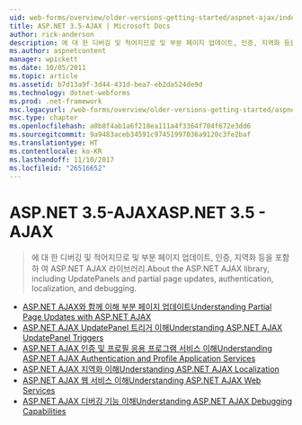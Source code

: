 ```yaml
---
uid: web-forms/overview/older-versions-getting-started/aspnet-ajax/index
title: ASP.NET 3.5-AJAX | Microsoft Docs
author: rick-anderson
description: 에 대 한 디버깅 및 적어지므로 및 부분 페이지 업데이트, 인증, 지역화 등을 포함 하 여 ASP.NET AJAX 라이브러리.
ms.author: aspnetcontent
manager: wpickett
ms.date: 10/05/2011
ms.topic: article
ms.assetid: b7d13a9f-3d44-431d-bea7-eb2da524de9d
ms.technology: dotnet-webforms
ms.prod: .net-framework
msc.legacyurl: /web-forms/overview/older-versions-getting-started/aspnet-ajax
msc.type: chapter
ms.openlocfilehash: a0b8f4ab1a6f218ea111a4f3364f704f672e3dd6
ms.sourcegitcommit: 9a9483aceb34591c97451997036a9120c3fe2baf
ms.translationtype: HT
ms.contentlocale: ko-KR
ms.lasthandoff: 11/10/2017
ms.locfileid: "26516652"
---
```

<a name="aspnet-35---ajax"></a><span data-ttu-id="ab6c4-103">ASP.NET 3.5-AJAX</span><span class="sxs-lookup"><span data-stu-id="ab6c4-103">ASP.NET 3.5 - AJAX</span></span>
====================
> <span data-ttu-id="ab6c4-104">에 대 한 디버깅 및 적어지므로 및 부분 페이지 업데이트, 인증, 지역화 등을 포함 하 여 ASP.NET AJAX 라이브러리.</span><span class="sxs-lookup"><span data-stu-id="ab6c4-104">About the ASP.NET AJAX library, including UpdatePanels and partial page updates, authentication, localization, and debugging.</span></span>


- [<span data-ttu-id="ab6c4-105">ASP.NET AJAX와 함께 이해 부분 페이지 업데이트</span><span class="sxs-lookup"><span data-stu-id="ab6c4-105">Understanding Partial Page Updates with ASP.NET AJAX</span></span>](understanding-partial-page-updates-with-asp-net-ajax.md)
- [<span data-ttu-id="ab6c4-106">ASP.NET AJAX UpdatePanel 트리거 이해</span><span class="sxs-lookup"><span data-stu-id="ab6c4-106">Understanding ASP.NET AJAX UpdatePanel Triggers</span></span>](understanding-asp-net-ajax-updatepanel-triggers.md)
- [<span data-ttu-id="ab6c4-107">ASP.NET AJAX 인증 및 프로필 응용 프로그램 서비스 이해</span><span class="sxs-lookup"><span data-stu-id="ab6c4-107">Understanding ASP.NET AJAX Authentication and Profile Application Services</span></span>](understanding-asp-net-ajax-authentication-and-profile-application-services.md)
- [<span data-ttu-id="ab6c4-108">ASP.NET AJAX 지역화 이해</span><span class="sxs-lookup"><span data-stu-id="ab6c4-108">Understanding ASP.NET AJAX Localization</span></span>](understanding-asp-net-ajax-localization.md)
- [<span data-ttu-id="ab6c4-109">ASP.NET AJAX 웹 서비스 이해</span><span class="sxs-lookup"><span data-stu-id="ab6c4-109">Understanding ASP.NET AJAX Web Services</span></span>](understanding-asp-net-ajax-web-services.md)
- [<span data-ttu-id="ab6c4-110">ASP.NET AJAX 디버깅 기능 이해</span><span class="sxs-lookup"><span data-stu-id="ab6c4-110">Understanding ASP.NET AJAX Debugging Capabilities</span></span>](understanding-asp-net-ajax-debugging-capabilities.md)
